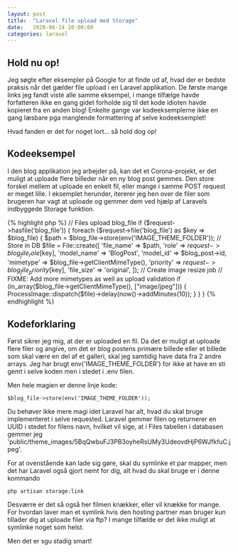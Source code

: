 ```yaml
---
layout: post
title:  "Laravel file upload med Storage"
date:   2020-06-14 10:00:00
categories: laravel
---
```

## Hold nu op!
Jeg søgte efter eksempler på Google for at finde ud af, hvad der er bedste praksis når det gælder file upload i en Laravel applikation. De første mange links jeg fandt viste alle samme eksempel, i mange tilfælge havde forfatteren ikke en gang gidet forholde sig til det kode idioten havde kopieret fra en anden blog! Enkelte gange var kodeeksemplerne ikke en gang læsbare pga manglende formattering af selve kodeeksemplet!

Hvad fanden er det for noget lort... så hold dog op!

## Kodeeksempel
I den blog applikation jeg arbejder på, kan det et Corona-projekt, er det muligt at uploade flere billeder når en ny blog post gemmes. Den store forskel mellem at uploade en enkelt fil, eller mange i samme POST request er meget lille. I eksemplet herunder, itererer jeg hen over de filer som brugeren har vagt at uploade og gemmer dem ved hjælp af Laravels indbyggede Storage funktion.

{% highlight php %}
// Files upload blog_file
if ($request->hasfile('blog_file')) {
    foreach ($request->file('blog_file') as $key => $blog_file) {
        $path = $blog_file->store(env('IMAGE_THEME_FOLDER'));
        // Store in DB
        $file = File::create([
            'file_name' => $path,
            'role' => $request->blog_file_role[$key],
            'model_name' => 'BlogPost',
            'model_id' => $blog_post->id,
            'mimetype' => $blog_file->getClientMimeType(),
            'priority' => $request->blog_file_priority[$key],
            'file_size' => 'original',
        ]);
        // Create image resize job
        // FIXME: Add more mimetypes as well as upload validation
        if (in_array($blog_file->getClientMimeType(), ["image/jpeg"])) {
            ProcessImage::dispatch($file)->delay(now()->addMinutes(10));
        }
    }
}
{% endhighlight %}

## Kodeforklaring
Først sikrer jeg mig, at der er uploaded en fil. Da det er muligt at uploade flere filer og angive, om det er blog postens primære billede eller et billede som skal være en del af et galleri, skal jeg samtidig have data fra 2 andre arrays. Jeg har brugt env('IMAGE_THEME_FOLDER') for ikke at have en sti gemt i selve koden men i stedet i .env filen.

Men hele magien er denne linje kode:

```
$blog_file->store(env('IMAGE_THEME_FOLDER'));
```
Du behøver ikke mere magi idet Laravel har alt, hvad du skal bruge implementeret i selve requested. Laravel gemmer filen og returnerer en UUID i stedet for filens navn, hvilket vil sige, at i Files tabellen i databasen gemmer jeg 'public/theme_images/5BqQwbuFJ3PB3oyheRsUMy3UdeovdHjP6WJfkfuC.jpeg'.

For at ovenstående kan lade sig gøre, skal du symlinke et par mapper, men det har Laravel også gjort nemt for dig, alt hvad du skal bruge er i denne kommando

```
php artisan storage:link
```
Desværre er det så også her filmen knækker, eller vil knække for mange. For hvordan laver man et symlink hvis den hosting partner man bruger kun tillader dig at uploade filer via ftp? I mange tilfælde er det ikke muligt at symlinke noget som helst.

Men det er sgu stadig smart!